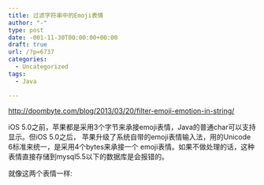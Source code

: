 ```yaml
---
title: 过滤字符串中的Emoji表情
author: "-"
type: post
date: -001-11-30T00:00:00+00:00
draft: true
url: /?p=6737
categories:
  - Uncategorized
tags:
  - Java

---
```

http://doombyte.com/blog/2013/03/20/filter-emoji-emotion-in-string/

iOS 5.0之前，苹果都是采用3个字节来承接emoji表情，Java的普通char可以支持显示。但iOS 5.0之后， 苹果升级了系统自带的emoji表情输入法，用的Unicode 6标准来统一，是采用4个bytes来承接一个 emoji表情。如果不做处理的话，这种表情直接存储到mysql5.5以下的数据库是会报错的。

就像这两个表情一样: 